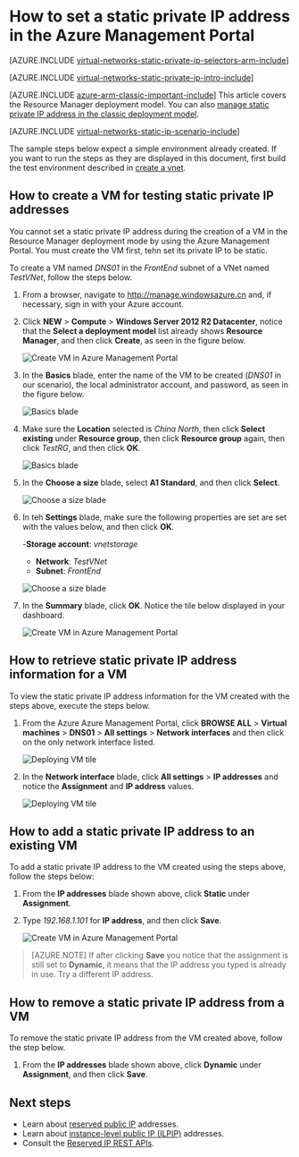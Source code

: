 <properties 
   pageTitle="How to set a static private IP in ARM mode using the Azure Management Portal| Azure"
   description="Understanding private IPs (DIPs) and how to manage them in ARM mode using the Azure Management Portal"
   services="virtual-network"
   documentationCenter="na"
   authors="telmosampaio"
   manager="carmonm"
   editor="tysonn"
   tags="azure-resource-manager"
/>
<tags
	ms.service="virtual-network"
	ms.date="02/04/2016"
	wacn.date=""/>

# How to set a static private IP address in the Azure Management Portal

[AZURE.INCLUDE [virtual-networks-static-private-ip-selectors-arm-include](../includes/virtual-networks-static-private-ip-selectors-arm-include.md)]

[AZURE.INCLUDE [virtual-networks-static-private-ip-intro-include](../includes/virtual-networks-static-private-ip-intro-include.md)]

[AZURE.INCLUDE [azure-arm-classic-important-include](../includes/azure-arm-classic-important-include.md)] This article covers the Resource Manager deployment model. You can also [manage static private IP address in the classic deployment model](/documentation/articles/virtual-networks-static-private-ip-classic-pportal).

[AZURE.INCLUDE [virtual-networks-static-ip-scenario-include](../includes/virtual-networks-static-ip-scenario-include.md)]

The sample steps below expect a simple environment already created. If you want to run the steps as they are displayed in this document, first build the test environment described in [create a vnet](/documentation/articles/virtual-networks-create-vnet-arm-pportal).

## How to create a VM for testing static private IP addresses

You cannot set a static private IP address during the creation of a VM in the Resource Manager deployment mode by using the Azure Management Portal. You must create the VM first, tehn set its private IP to be static.

To create a VM named *DNS01* in the *FrontEnd* subnet of a VNet named *TestVNet*, follow the steps below.

1. From a browser, navigate to http://manage.windowsazure.cn and, if necessary, sign in with your Azure account.
2. Click **NEW** > **Compute** > **Windows Server 2012 R2 Datacenter**, notice that the **Select a deployment model** list already shows **Resource Manager**, and then click **Create**, as seen in the figure below.

	![Create VM in Azure Management Portal](./media/virtual-networks-static-ip-arm-pportal/figure01.png)

3. In the **Basics** blade, enter the name of the VM to be created (*DNS01* in our scenario), the local administrator account, and password, as seen in the figure below.

	![Basics blade](./media/virtual-networks-static-ip-arm-pportal/figure02.png)

4. Make sure the **Location** selected is *China North*, then click **Select existing** under **Resource group**, then click **Resource group** again, then click *TestRG*, and then click **OK**.

	![Basics blade](./media/virtual-networks-static-ip-arm-pportal/figure03.png)

5. In the **Choose a size** blade, select **A1 Standard**, and then click **Select**.

	![Choose a size blade](./media/virtual-networks-static-ip-arm-pportal/figure04.png)	

6. In teh **Settings** blade, make sure the following properties are set are set with the values below, and then click **OK**.

	-**Storage account**: *vnetstorage*
	- **Network**: *TestVNet*
	- **Subnet**: *FrontEnd*

	![Choose a size blade](./media/virtual-networks-static-ip-arm-pportal/figure05.png)	 

7. In the **Summary** blade, click **OK**. Notice the tile below displayed in your dashboard.

	![Create VM in Azure Management Portal](./media/virtual-networks-static-ip-arm-pportal/figure06.png)

## How to retrieve static private IP address information for a VM

To view the static private IP address information for the VM created with the steps above, execute the steps below.

1. From the Azure Azure Management Portal, click **BROWSE ALL** > **Virtual machines** > **DNS01** > **All settings** > **Network interfaces** and then click on the only network interface listed.

	![Deploying VM tile](./media/virtual-networks-static-ip-arm-pportal/figure07.png)

2. In the **Network interface** blade, click **All settings** > **IP addresses** and notice the **Assignment** and **IP address** values.

	![Deploying VM tile](./media/virtual-networks-static-ip-arm-pportal/figure08.png)

## How to add a static private IP address to an existing VM
To add a static private IP address to the VM created using the steps above, follow the steps below:

1. From the **IP addresses** blade shown above, click **Static** under **Assignment**.
2. Type *192.168.1.101* for **IP address**, and then click **Save**.

	![Create VM in Azure Management Portal](./media/virtual-networks-static-ip-arm-pportal/figure09.png)

>[AZURE.NOTE] If after clicking **Save** you notice that the assignment is still set to **Dynamic**, it means that the IP address you typed is already in use. Try a different IP address.

## How to remove a static private IP address from a VM
To remove the static private IP address from the VM created above, follow the step below.
	
1. From the **IP addresses** blade shown above, click **Dynamic** under **Assignment**, and then click **Save**.

## Next steps

- Learn about [reserved public IP](/documentation/articles/virtual-networks-reserved-public-ip) addresses.
- Learn about [instance-level public IP (ILPIP)](/documentation/articles/virtual-networks-instance-level-public-ip) addresses.
- Consult the [Reserved IP REST APIs](https://msdn.microsoft.com/zh-cn/library/azure/dn722420.aspx).